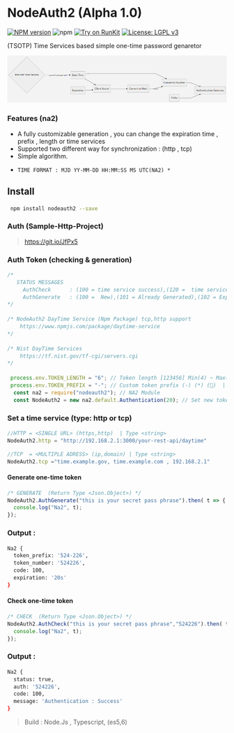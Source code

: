 # NodeAuth2 (Alpha 1.0)
[![NPM version][npm-image]][npm-url]
![npm](https://img.shields.io/npm/dt/nodeauth2)
[![Try on RunKit](https://badge.runkitcdn.com/nodeauth2.svg)](https://runkit.com/nodeclient/nodeauth2/1.0.7)
[![License: LGPL v3](https://img.shields.io/badge/License-MIT-red.svg)](https://en.wikipedia.org/wiki/MIT_License)

 (TSOTP) Time Services based simple one-time password genaretor 
 
![nodeAuth2](https://github.com/Nodeclient/NodeAuth2/raw/master/docs/images/flow.png)

### Features (na2)
* A fully customizable generation , you can change the expiration time , prefix , length or time services
* Supported two different way for synchronization : (http , tcp)
* Simple algorithm.
- ```TIME FORMAT : MJD YY-MM-DD HH:MM:SS MS UTC(NA2) *```


## Install 
```bash
 npm install nodeauth2 --save
```

### Auth (Sample-Http-Project)
> https://git.io/JfPx5

### Auth Token (checking & generation) 
```js
/* 
   STATUS MESSAGES
     AuthCheck      : (100 = time service success),(120 =  time service failed)
     AuthGenerate   : (100 =  New),(101 = Already Generated),(102 = Expired)
*/

/* NodeAuth2 DayTime Service (Npm Package) tcp,http support
    https://www.npmjs.com/package/daytime-service
*/ 

/* Nist DayTime Services 
    https://tf.nist.gov/tf-cgi/servers.cgi
*/ 

 process.env.TOKEN_LENGTH = "6"; // Token length [123456] Min(4) ~ Max(32)  | Type <number> 
 process.env.TOKEN_PREFIX = "-"; // Custom token prefix (-) (*) (🔑)  | Type <string> 
  const na2 = require("nodeauth2"); // NA2 Module
  const NodeAuth2 = new na2.default.Authentication(20); // Set new token expiration time (20 second) | Type <number>
```

### Set a time service (type: http or tcp)
```js
//HTTP = <SINGLE URL> (https,http)  | Type <string> 
NodeAuth2.http = "http://192.168.2.1:3000/your-rest-api/daytime"
```
```js
//TCP  = <MULTIPLE ADRESS> (ip,domain) | Type <string> 
NodeAuth2.tcp ="time.example.gov, time.example.com , 192.168.2.1" 
```

#### Generate one-time token
```js
/* GENERATE  (Return Type <Json.Object>) */ 
NodeAuth2.AuthGenerate("this is your secret pass phrase").then( t => {
  console.log("Na2", t);
}); 
```
### Output :
```bash
Na2 {
  token_prefix: '524-226',
  token_number: '524226',
  code: 100,
  expiration: '20s'
}
```

#### Check one-time token 
```js
/* CHECK  (Return Type <Json.Object>) */       
NodeAuth2.AuthCheck("this is your secret pass phrase","524226").then( t =>{
  console.log("Na2", t);
});
``` 
### Output :
```bash
Na2 {
  status: true,
  auth: '524226',
  code: 100,
  message: 'Authentication : Success'
}
```

 > Build            : Node.Js , Typescript, (es5,6)

   [npm-image]: https://img.shields.io/npm/v/nodeauth2.svg?style=flat 
   [npm-url]: https://npmjs.org/package/nodeauth2 
